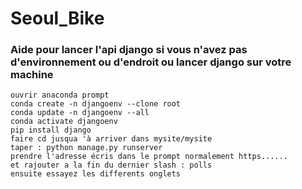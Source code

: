 # Seoul_Bike

### Aide pour lancer l'api django si vous n'avez pas d'environnement ou d'endroit ou lancer django sur votre machine
    ouvrir anaconda prompt 
    conda create -n djangoenv --clone root 
    conda update -n djangoenv --all
    conda activate djangoenv
    pip install django
    faire cd jusqua 'à arriver dans mysite/mysite
    taper : python manage.py runserver
    prendre l'adresse écris dans le prompt normalement https......
    et rajouter a la fin du dernier slash : polls
    ensuite essayez les differents onglets

